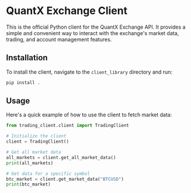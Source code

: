 # QuantX Exchange Client

This is the official Python client for the QuantX Exchange API. It provides a simple and convenient way to interact with the exchange's market data, trading, and account management features.

## Installation

To install the client, navigate to the `client_library` directory and run:

```bash
pip install .
```

## Usage

Here's a quick example of how to use the client to fetch market data:

```python
from trading_client.client import TradingClient

# Initialize the client
client = TradingClient()

# Get all market data
all_markets = client.get_all_market_data()
print(all_markets)

# Get data for a specific symbol
btc_market = client.get_market_data("BTCUSD")
print(btc_market)
``` 